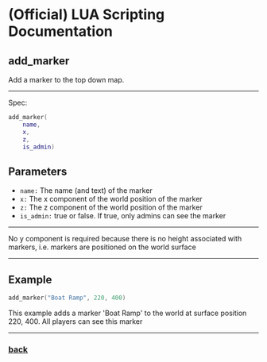 
# (Official) LUA Scripting Documentation

## add_marker

Add a marker to the top down map.

___

Spec:

```lua
add_marker(
	name,
	x,
	z,
	is_admin)
```

## Parameters

- `name:` The name (and text) of the marker
- `x:` The x component of the world position of the marker
- `z:` The z component of the world position of the marker
- `is_admin:` true or false. If true, only admins can see the marker

___

No y component is required because there is no height associated with markers, i.e. markers are positioned on the world surface

___

## Example

```lua
add_marker("Boat Ramp", 220, 400)
```

This example adds a marker 'Boat Ramp' to the world at surface position 220, 400. All players can see this marker

___

### [back](../other)
